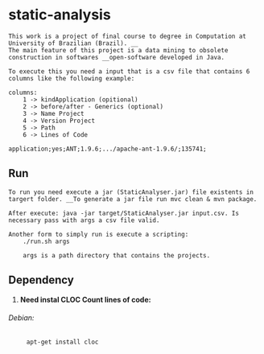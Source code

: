 # static-analysis   
	This work is a project of final course to degree in Computation at University of Brazilian (Brazil). __
	The main feature of this project is a data mining to obsolete construction in softwares __open-software developed in Java.

	To execute this you need a input that is a csv file that contains 6 columns like the following example:
	
	columns:
		1 -> kindApplication (opitional)
		2 -> before/after - Generics (optional)
		3 -> Name Project
		4 -> Version Project
		5 -> Path
		6 -> Lines of Code

	application;yes;ANT;1.9.6;.../apache-ant-1.9.6/;135741;



	
## Run
	To run you need execute a jar (StaticAnalyser.jar) file existents in targert folder. __To generate a jar file run mvc clean & mvn package.
	
	After execute: java -jar target/StaticAnalyser.jar input.csv. Is necessary pass with args a csv file valid.

	Another form to simply run is execute a scripting: 
		./run.sh args
		
		args is a path directory that contains the projects.
	  	
		
 


## Dependency
  1. **Need instal CLOC Count lines of code:**   
###### Debian:   
         apt-get install cloc   
    
   
